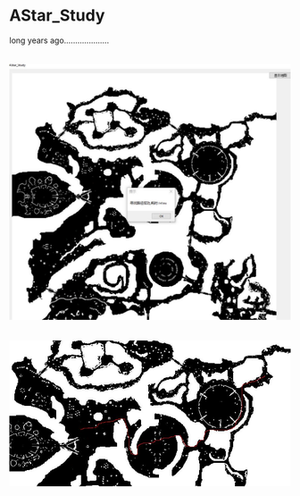 # AStar_Study
long years ago....................
<br><br><br>
![image](https://github.com/VideoCardGuy/AStar_Study/raw/master/1.jpg)
<br><br><br>
![image](https://github.com/VideoCardGuy/AStar_Study/raw/master/2.jpg)<br>
